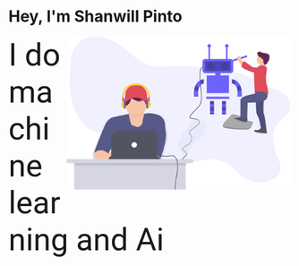 # __Hey, I'm Shanwill Pinto__
<img src="profile.svg" width="400" align="right">
<span style="font-family:Roboto; font-size:4em;">I do machine learning and Ai </span>
